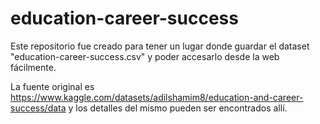 # education-career-success

Este repositorio fue creado para tener un lugar donde guardar el dataset "education-career-success.csv" y poder accesarlo desde la web fácilmente.

La fuente original es https://www.kaggle.com/datasets/adilshamim8/education-and-career-success/data y los detalles del mismo pueden ser encontrados allí.
